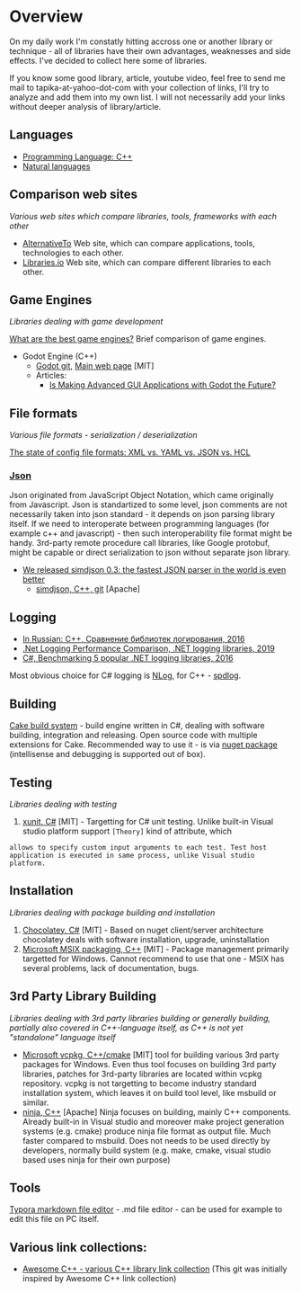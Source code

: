 # Overview

On my daily work I'm constatly hitting accross one or another library or technique - all of libraries have their own advantages,
weaknesses and side effects. I've decided to collect here some of libraries.

If you know some good library, article, youtube video, feel free to send me mail to tapika-at-yahoo-dot-com with your collection of links, I'll try to analyze and add them into my own list. I will not necessarily add your links without deeper analysis of library/article.

## Languages

  * [Programming Language: C++](https://github.com/tapika/bestlibs/tree/main/cpp)
  * [Natural languages](https://github.com/tapika/bestlibs/tree/main/naturallanguage)

## Comparison web sites

*Various web sites which compare libraries, tools, frameworks with each other*

  * [AlternativeTo](https://alternativeto.net/) Web site, which can compare applications, tools, technologies to each other.
  * [Libraries.io](https://libraries.io/) Web site, which can compare different libraries to each other.

## Game Engines

*Libraries dealing with game development*

[What are the best game engines?](https://www.slant.co/topics/991/~best-game-engines) Brief comparison of game engines.

* Godot Engine (C++)
  * [Godot git](https://github.com/godotengine/godot), [Main web page](https://godotengine.org/) [MIT]
  * Articles:
    * [Is Making Advanced GUI Applications with Godot the Future?](https://medium.com/swlh/what-makes-godot-engine-great-for-advance-gui-applications-b1cfb941df3b)

## File formats

*Various file formats - serialization / deserialization*

[The state of config file formats: XML vs. YAML vs. JSON vs. HCL](https://octopus.com/blog/state-of-config-file-formats)

### [Json](https://en.wikipedia.org/wiki/JSON)

Json originated from JavaScript Object Notation, which came originally from Javascript. Json is standartized to some level, json comments are not necessarily taken into json standard - it depends on json parsing library itself. If we need to interoperate between programming languages (for example c++ and javascript) - then such interoperability file format might be handy. 3rd-party remote procedure call libraries, like Google protobuf, might be capable or direct serialization to json without separate json library.

* [We released simdjson 0.3: the fastest JSON parser in the world is even better](https://lemire.me/blog/2020/03/31/we-released-simdjson-0-3-the-fastest-json-parser-in-the-world-is-even-better/)
  * [simdjson, C++, git](https://github.com/simdjson/simdjson) [Apache]

## Logging

* [In Russian: C++, Сравнение библиотек логирования, 2016](https://habr.com/ru/post/313686/)
* [.Net Logging Performance Comparison, .NET logging libraries, 2019](https://medium.com/@imanushin/net-logging-performance-comparison-20c83aa84333)
* [C#, Benchmarking 5 popular .NET logging libraries, 2016](https://www.loggly.com/blog/benchmarking-5-popular-net-logging-libraries/)

Most obvious choice for C# logging is [NLog](https://nlog-project.org/), for C++ - [spdlog](https://github.com/gabime/spdlog).

## Building

[Cake build system](https://cakebuild.net/) - build engine written in C#, dealing with software building, integration and releasing. Open source code with multiple extensions for Cake. Recommended way to use it - is via [nuget package](https://blog.infernored.com/cake-frosting-even-better-c-devops/) (intellisense and debugging is supported out of box).

## Testing

*Libraries dealing with testing*

  1. [xunit, C#](https://xunit.net) [MIT] - Targetting for C# unit testing. Unlike built-in Visual studio platform support `[Theory]` kind of attribute, which

    allows to specify custom input arguments to each test. Test host application is executed in same process, unlike Visual studio platform.


## Installation

*Libraries dealing with package building and installation*

  1. [Chocolatey, C#](https://github.com/chocolatey/choco) [MIT] - Based on nuget client/server architecture chocolatey deals with software installation, upgrade, uninstallation
  2. [Microsoft MSIX packaging, C++](https://github.com/microsoft/msix-packaging) [MIT] - Package management primarily targetted for Windows. Cannot recommend to use that one - MSIX has several problems, lack of documentation, bugs.

## 3rd Party Library Building

*Libraries dealing with 3rd party libraries building or generally building, partially also covered in C++-language itself, as C++ is not yet "standalone" language itself*

* [Microsoft vcpkg, C++/cmake](https://github.com/microsoft/vcpkg) [MIT] tool for building various 3rd party packages for Windows. Even thus tool focuses on building 3rd party libraries, patches for 3rd-party libraries are located within vcpkg repository. vcpkg is not targetting to become industry standard installation system, which leaves it on build tool level, like msbuild or similar.
* [ninja, C++](https://github.com/ninja-build/ninja) [Apache] Ninja focuses on building, mainly C++ components. Already built-in in Visual studio and moreover make project generation systems (e.g. cmake) produce ninja file format as output file. Much faster compared to msbuild. Does not needs to be used directly by developers, normally build system (e.g. make, cmake, visual studio based uses ninja for their own purpose)

## Tools

[Typora markdown file editor](https://community.chocolatey.org/packages/typora) - .md file editor - can be used for example to edit this file on PC itself.

## Various link collections:

* [Awesome C++ - various C++ library link collection](https://github.com/fffaraz/awesome-cpp) (This git was initially inspired by Awesome C++ link collection)

